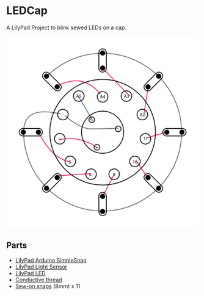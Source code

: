 LEDCap
======

A LilyPad Project to blink sewed LEDs on a cap.

![Sketch](Sketch.png)

Parts
-----

- [LilyPad Arduino SimpleSnap]
- [LilyPad Light Sensor]
- [LilyPad LED]
- [Conductive thread]
- [Sew-on snaps] (8mm) x 11

[LilyPad Arduino SimpleSnap]: http://lilypadarduino.org/?p=289
[LilyPad Light Sensor]: http://lilypadarduino.org/?p=428
[LilyPad LED]: http://lilypadarduino.org/?p=465
[Conductive thread]: https://www.sparkfun.com/products/10118
[Sew-on snaps]: https://www.sparkfun.com/products/11347

